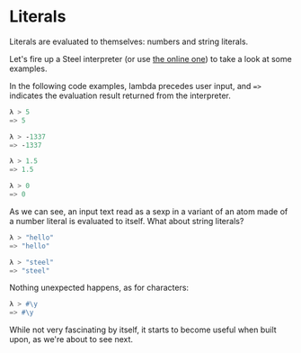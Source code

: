 # Literals

Literals are evaluated to themselves: numbers and string literals.

Let's fire up a Steel interpreter
(or use [the online one](https://mattwparas.github.io/steel-playground/dev/))
to take a look at some examples.

In the following code examples, lambda precedes user input, and `=>` indicates the evaluation result
returned from the interpreter.

```scheme
λ > 5
=> 5

λ > -1337
=> -1337

λ > 1.5
=> 1.5

λ > 0
=> 0
```

As we can see, an input text read as a sexp in a variant of an atom made of a number literal is
evaluated to itself. What about string literals?

```scheme
λ > "hello"
=> "hello"

λ > "steel"
=> "steel"
```

Nothing unexpected happens, as for characters:

```scheme
λ > #\y
=> #\y
```

While not very fascinating by itself, it starts to become useful when built upon, as we're about to
see next.
